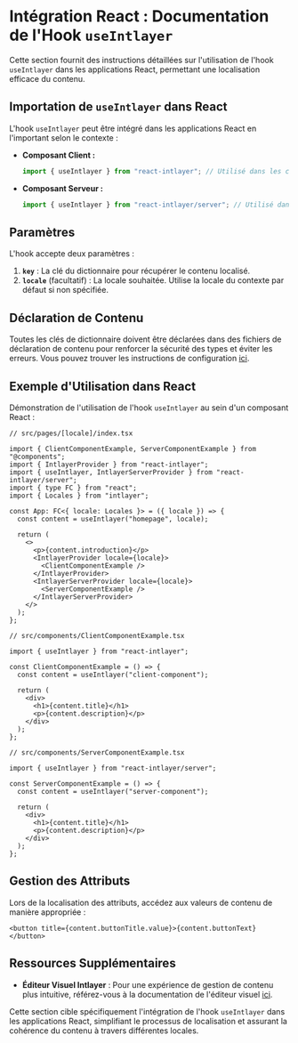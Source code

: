 # Intégration React : Documentation de l'Hook `useIntlayer`

Cette section fournit des instructions détaillées sur l'utilisation de l'hook `useIntlayer` dans les applications React, permettant une localisation efficace du contenu.

## Importation de `useIntlayer` dans React

L'hook `useIntlayer` peut être intégré dans les applications React en l'important selon le contexte :

- **Composant Client :**

  ```javascript
  import { useIntlayer } from "react-intlayer"; // Utilisé dans les composants React côté client
  ```

- **Composant Serveur :**

  ```javascript
  import { useIntlayer } from "react-intlayer/server"; // Utilisé dans les composants React côté serveur
  ```

## Paramètres

L'hook accepte deux paramètres :

1. **`key`** : La clé du dictionnaire pour récupérer le contenu localisé.
2. **`locale`** (facultatif) : La locale souhaitée. Utilise la locale du contexte par défaut si non spécifiée.

## Déclaration de Contenu

Toutes les clés de dictionnaire doivent être déclarées dans des fichiers de déclaration de contenu pour renforcer la sécurité des types et éviter les erreurs. Vous pouvez trouver les instructions de configuration [ici](https://github.com/aymericzip/intlayer/blob/main/docs/docs/content_declaration/get_started_en.md).

## Exemple d'Utilisation dans React

Démonstration de l'utilisation de l'hook `useIntlayer` au sein d'un composant React :

```tsx
// src/pages/[locale]/index.tsx

import { ClientComponentExample, ServerComponentExample } from "@components";
import { IntlayerProvider } from "react-intlayer";
import { useIntlayer, IntlayerServerProvider } from "react-intlayer/server";
import { type FC } from "react";
import { Locales } from "intlayer";

const App: FC<{ locale: Locales }> = ({ locale }) => {
  const content = useIntlayer("homepage", locale);

  return (
    <>
      <p>{content.introduction}</p>
      <IntlayerProvider locale={locale}>
        <ClientComponentExample />
      </IntlayerProvider>
      <IntlayerServerProvider locale={locale}>
        <ServerComponentExample />
      </IntlayerServerProvider>
    </>
  );
};
```

```tsx
// src/components/ClientComponentExample.tsx

import { useIntlayer } from "react-intlayer";

const ClientComponentExample = () => {
  const content = useIntlayer("client-component");

  return (
    <div>
      <h1>{content.title}</h1>
      <p>{content.description}</p>
    </div>
  );
};
```

```tsx
// src/components/ServerComponentExample.tsx

import { useIntlayer } from "react-intlayer/server";

const ServerComponentExample = () => {
  const content = useIntlayer("server-component");

  return (
    <div>
      <h1>{content.title}</h1>
      <p>{content.description}</p>
    </div>
  );
};
```

## Gestion des Attributs

Lors de la localisation des attributs, accédez aux valeurs de contenu de manière appropriée :

```tsx
<button title={content.buttonTitle.value}>{content.buttonText}</button>
```

## Ressources Supplémentaires

- **Éditeur Visuel Intlayer** : Pour une expérience de gestion de contenu plus intuitive, référez-vous à la documentation de l'éditeur visuel [ici](https://github.com/aymericzip/intlayer/blob/main/docs/docs/intlayer_editor_en.md).

Cette section cible spécifiquement l'intégration de l'hook `useIntlayer` dans les applications React, simplifiant le processus de localisation et assurant la cohérence du contenu à travers différentes locales.

